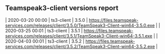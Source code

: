 ## Teamspeak3-client versions report

| 2020-03-20 00:00 | ts3-client | 3.5.0 | https://files.teamspeak-services.com/releases/client/3.5.0/TeamSpeak3-Client-win64-3.5.0.exe |
| 2020-03-25 00:01 | ts3-client | 3.5.1 | https://files.teamspeak-services.com/releases/client/3.5.1/TeamSpeak3-Client-win64-3.5.1.exe |
| 2020-04-03 00:01 | ts3-client | 3.5.2 | https://files.teamspeak-services.com/releases/client/3.5.2/TeamSpeak3-Client-win64-3.5.2.exe |
